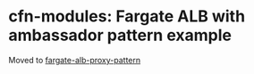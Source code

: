 # cfn-modules: Fargate ALB with ambassador pattern example

Moved to [fargate-alb-proxy-pattern](https://github.com/cfn-modules/docs/tree/master/examples/fargate-alb-proxy-pattern)
